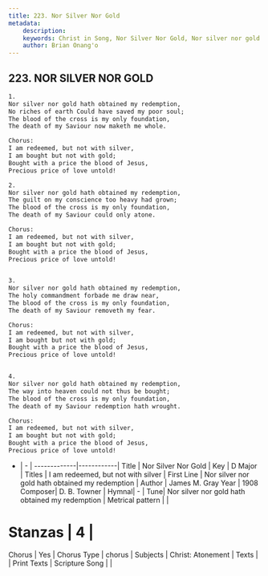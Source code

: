 ```yaml
---
title: 223. Nor Silver Nor Gold
metadata:
    description: 
    keywords: Christ in Song, Nor Silver Nor Gold, Nor silver nor gold hath obtained my redemption, I am redeemed, but not with silver
    author: Brian Onang'o
---
```



## 223. NOR SILVER NOR GOLD

```txt
1.
Nor silver nor gold hath obtained my redemption,
No riches of earth Could have saved my poor soul;
The blood of the cross is my only foundation,
The death of my Saviour now maketh me whole.

Chorus:
I am redeemed, but not with silver,
I am bought but not with gold;
Bought with a price the blood of Jesus,
Precious price of love untold!

2.
Nor silver nor gold hath obtained my redemption,
The guilt on my conscience too heavy had grown;
The blood of the cross is my only foundation,
The death of my Saviour could only atone. 

Chorus:
I am redeemed, but not with silver,
I am bought but not with gold;
Bought with a price the blood of Jesus,
Precious price of love untold!


3.
Nor silver nor gold hath obtained my redemption,
The holy commandment forbade me draw near,
The blood of the cross is my only foundation,
The death of my Saviour removeth my fear. 

Chorus:
I am redeemed, but not with silver,
I am bought but not with gold;
Bought with a price the blood of Jesus,
Precious price of love untold!


4.
Nor silver nor gold hath obtained my redemption,
The way into heaven could not thus be bought;
The blood of the cross is my only foundation,
The death of my Saviour redemption hath wrought. 

Chorus:
I am redeemed, but not with silver,
I am bought but not with gold;
Bought with a price the blood of Jesus,
Precious price of love untold!

```

- |   -  |
-------------|------------|
Title | Nor Silver Nor Gold |
Key | D Major |
Titles | I am redeemed, but not with silver |
First Line | Nor silver nor gold hath obtained my redemption |
Author | James M. Gray
Year | 1908
Composer| D. B. Towner |
Hymnal|  - |
Tune| Nor silver nor gold hath obtained my redemption |
Metrical pattern | |
# Stanzas | 4 |
Chorus | Yes |
Chorus Type | chorus |
Subjects | Christ: Atonement |
Texts |  |
Print Texts | 
Scripture Song |  |
  
